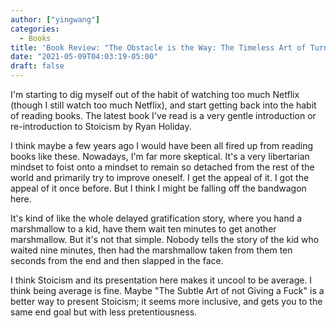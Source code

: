 ```yaml
---
author: ["yingwang"]
categories:
  - Books
title: 'Book Review: "The Obstacle is the Way: The Timeless Art of Turning Trials into Triumph", by Ryan Holiday'
date: "2021-05-09T04:03:19-05:00"
draft: false
---
```


I'm starting to dig myself out of the habit of watching too much Netflix (though
I still watch too much Netflix), and start getting back into the habit of
reading books. The latest book I've read is a very gentle introduction or
re-introduction to Stoicism by Ryan Holiday.

I think maybe a few years ago I would have been all fired up from reading books
like these. Nowadays, I'm far more skeptical. It's a very libertarian mindset to
foist onto a mindset to remain so detached from the rest of the world and
primarily try to improve oneself. I get the appeal of it. I got the appeal of it
once before. But I think I might be falling off the bandwagon here.

It's kind of like the whole delayed gratification story, where you hand a
marshmallow to a kid, have them wait ten minutes to get another marshmallow. But
it's not that simple. Nobody tells the story of the kid who waited nine minutes,
then had the marshmallow taken from them ten seconds from the end and then
slapped in the face.

I think Stoicism and its presentation here makes it uncool to be average. I
think being average is fine. Maybe "The Subtle Art of not Giving a Fuck" is a
better way to present Stoicism; it seems more inclusive, and gets you to the
same end goal but with less pretentiousness.
